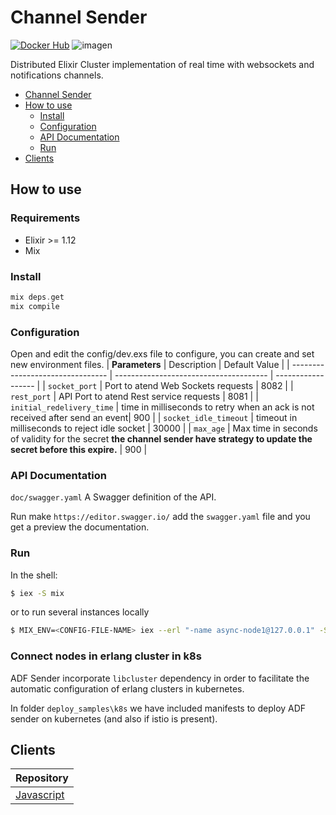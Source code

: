 # Channel Sender

[![Docker Hub](https://img.shields.io/docker/pulls/bancolombia/async-dataflow-channel-sender?label=Docker%20Hub)](https://hub.docker.com/repository/docker/bancolombia/async-dataflow-channel-sender)
![imagen](https://user-images.githubusercontent.com/12372370/137362047-34f5d048-9f1a-4065-8a09-dc97318bf42e.png)

Distributed Elixir Cluster implementation of real time with websockets and notifications channels.

- [Channel Sender](#channel-sender)
- [How to use](#how-to-use)
  - [Install](#install)
  - [Configuration](#configuration)
  - [API Documentation](#configuration)
  - [Run](#run)
- [Clients](#clients)

## How to use

### Requirements

- Elixir >= 1.12
- Mix

### Install

```elixir
mix deps.get
mix compile
```

### Configuration

Open and edit the config/dev.exs file to configure, you can create and set new environment files.
| **Parameters** | Description | Default Value |
| -------------------------------- | -------------------------------------- | ------------------ |
| `socket_port` | Port to atend Web Sockets requests | 8082 |
| `rest_port` | API Port to atend Rest service requests | 8081 |
| `initial_redelivery_time` | time in milliseconds to retry when an ack is not received after send an event| 900 |
| `socket_idle_timeout` | timeout in milliseconds to reject idle socket | 30000 |
| `max_age` | Max time in seconds of validity for the secret **the channel sender have strategy to update the secret before this expire.** | 900 |

### API Documentation

`doc/swagger.yaml` A Swagger definition of the API.

Run make `https://editor.swagger.io/` add the `swagger.yaml` file and you get a preview the documentation.

### Run

In the shell:

```bash
$ iex -S mix
```

or to run several instances locally

```bash
$ MIX_ENV=<CONFIG-FILE-NAME> iex --erl "-name async-node1@127.0.0.1" -S mix

```

### Connect nodes in erlang cluster in k8s

ADF Sender incorporate `libcluster` dependency in order to facilitate the automatic configuration of erlang clusters in kubernetes.

In folder `deploy_samples\k8s` we have included manifests to deploy ADF sender on kubernetes (and also if istio is present).

## Clients

| Repository |
| -- |
|[Javascript](https://github.com/bancolombia/async-dataflow/tree/master/clients/client-js)|
